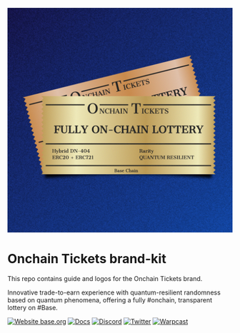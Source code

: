 ![Onchain Tickets](logo.png)

# Onchain Tickets brand-kit

This repo contains guide and logos for the Onchain Tickets brand.

Innovative trade-to-earn experience with quantum-resilient randomness based on quantum phenomena, offering a fully #onchain, transparent lottery on #Base.

[![Website base.org](https://img.shields.io/website-up-down-green-red/https/base.org.svg)](https://onchaintickets.xyz)
[![Docs](https://img.shields.io/badge/docs-up-green)](https://onchaintickets.gitbook.io/docs)
[![Discord](https://img.shields.io/discord/1220318827749965875?label=discord)](https://discord.gg/aKr5x2fa6u)
[![Twitter](https://img.shields.io/twitter/follow/OnchainTickets?style=social)](https://twitter.com/onchaintickets)
[![Warpcast](https://img.shields.io/badge/docs-up-green)](https://warpcast.com/onchaintickets)
